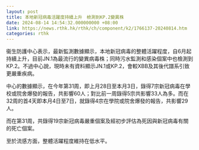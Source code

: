 ```yaml
---
layout: post
title: 本地新冠病毒活躍度持續上升　檢測到KP.2變異株
date: 2024-08-14 14:54:32.000000000 +08:00
link: https://news.rthk.hk/rthk/ch/component/k2/1766137-20240814.htm
categories: rthk
---
```


衞生防護中心表示，最新監測數據顯示，本地新冠病毒的整體活躍程度，自6月起持續上升，目前JN.1為最流行的變異病毒株；同時污水監測和感染個案中也檢測到KP.2。不過中心說，現時未有資料顯示JN.1或KP.2，會較XBB及其後代譜系引致更嚴重疾病。

中心的數據顯示，在今年第31周，即上月28日至本月3日，錄得7宗新冠病毒在學校或院舍爆發的報告，共影響60人；對比前一周錄得5宗共影響33人為多。而在32周的首4天即本月4日至7日，就錄得4宗在學院或院舍爆發的報告，共影響29人。

而在第31周，共錄得19宗新冠病毒嚴重個案及經初步評估為死因與新冠病毒有關的死亡個案。

至於流感方面，整體活躍程度維持在低水平。
